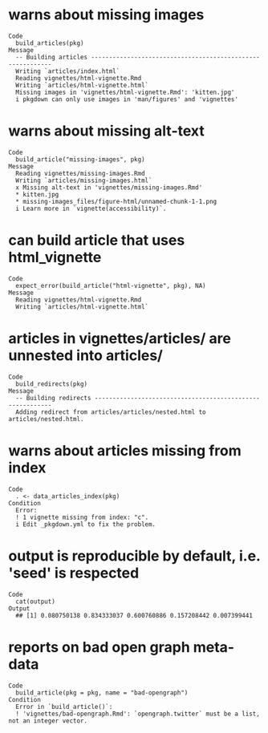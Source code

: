 # warns about missing images

    Code
      build_articles(pkg)
    Message
      -- Building articles -----------------------------------------------------------
      Writing `articles/index.html`
      Reading vignettes/html-vignette.Rmd
      Writing `articles/html-vignette.html`
      Missing images in 'vignettes/html-vignette.Rmd': 'kitten.jpg'
      i pkgdown can only use images in 'man/figures' and 'vignettes'

# warns about missing alt-text

    Code
      build_article("missing-images", pkg)
    Message
      Reading vignettes/missing-images.Rmd
      Writing `articles/missing-images.html`
      x Missing alt-text in 'vignettes/missing-images.Rmd'
      * kitten.jpg
      * missing-images_files/figure-html/unnamed-chunk-1-1.png
      i Learn more in `vignette(accessibility)`.

# can build article that uses html_vignette

    Code
      expect_error(build_article("html-vignette", pkg), NA)
    Message
      Reading vignettes/html-vignette.Rmd
      Writing `articles/html-vignette.html`

# articles in vignettes/articles/ are unnested into articles/

    Code
      build_redirects(pkg)
    Message
      -- Building redirects ----------------------------------------------------------
      Adding redirect from articles/articles/nested.html to articles/nested.html.

# warns about articles missing from index

    Code
      . <- data_articles_index(pkg)
    Condition
      Error:
      ! 1 vignette missing from index: "c".
      i Edit _pkgdown.yml to fix the problem.

# output is reproducible by default, i.e. 'seed' is respected

    Code
      cat(output)
    Output
      ## [1] 0.080750138 0.834333037 0.600760886 0.157208442 0.007399441

# reports on bad open graph meta-data

    Code
      build_article(pkg = pkg, name = "bad-opengraph")
    Condition
      Error in `build_article()`:
      ! 'vignettes/bad-opengraph.Rmd': `opengraph.twitter` must be a list, not an integer vector.

